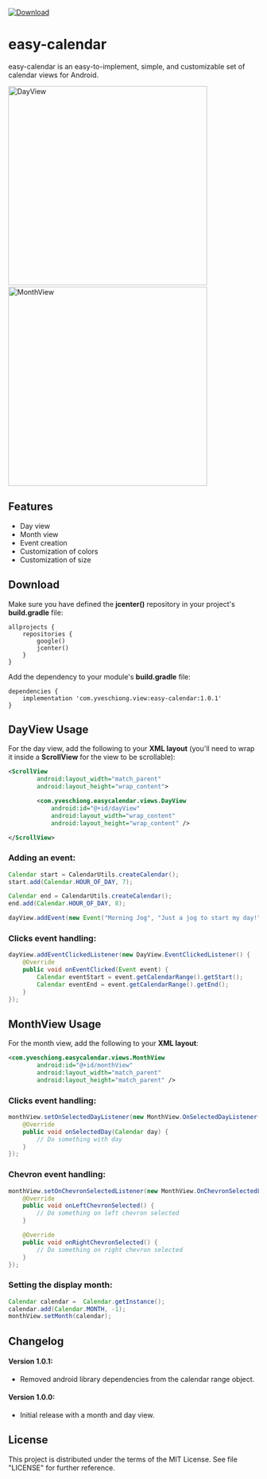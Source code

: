 [ ![Download](https://api.bintray.com/packages/yveschiong/easy-calendar/com.yveschiong.easycalendar/images/download.svg) ](https://bintray.com/yveschiong/easy-calendar/com.yveschiong.easycalendar/_latestVersion)

# easy-calendar

easy-calendar is an easy-to-implement, simple, and customizable set of calendar views for Android.

<img src="https://user-images.githubusercontent.com/10403329/46127662-5b74c280-c1ff-11e8-840e-9a2d4ed2e64b.png" alt="DayView" width="400"/>&nbsp;
<img src="https://user-images.githubusercontent.com/10403329/46171326-379c9580-c26e-11e8-835c-fbf23db265cf.png" alt="MonthView" width="400"/>

## Features
- Day view
- Month view
- Event creation
- Customization of colors
- Customization of size

## Download
Make sure you have defined the **jcenter()** repository in your project's **build.gradle** file:
```
allprojects {
    repositories {
        google()
        jcenter()
    }
}
```

Add the dependency to your module's **build.gradle** file:
```
dependencies {
    implementation 'com.yveschiong.view:easy-calendar:1.0.1'
}
```

## DayView Usage
For the day view, add the following to your **XML layout** (you'll need to wrap it inside a **ScrollView** for the view to be scrollable):
```xml
<ScrollView
        android:layout_width="match_parent"
        android:layout_height="wrap_content">

        <com.yveschiong.easycalendar.views.DayView
            android:id="@+id/dayView"
            android:layout_width="wrap_content"
            android:layout_height="wrap_content" />

</ScrollView>
```

### Adding an event:
```java
Calendar start = CalendarUtils.createCalendar();
start.add(Calendar.HOUR_OF_DAY, 7);

Calendar end = CalendarUtils.createCalendar();
end.add(Calendar.HOUR_OF_DAY, 8);

dayView.addEvent(new Event("Morning Jog", "Just a jog to start my day!", new CalendarRange(start, end)));
```

### Clicks event handling:
```java
dayView.addEventClickedListener(new DayView.EventClickedListener() {
    @Override
    public void onEventClicked(Event event) {
        Calendar eventStart = event.getCalendarRange().getStart();
        Calendar eventEnd = event.getCalendarRange().getEnd();
    }
});
```

## MonthView Usage
For the month view, add the following to your **XML layout**:
```xml
<com.yveschiong.easycalendar.views.MonthView
        android:id="@+id/monthView"
        android:layout_width="match_parent"
        android:layout_height="match_parent" />
```

### Clicks event handling:
```java
monthView.setOnSelectedDayListener(new MonthView.OnSelectedDayListener() {
    @Override
    public void onSelectedDay(Calendar day) {
        // Do something with day
    }
});
```

### Chevron event handling:
```java
monthView.setOnChevronSelectedListener(new MonthView.OnChevronSelectedListener() {
    @Override
    public void onLeftChevronSelected() {
        // Do something on left chevron selected
    }

    @Override
    public void onRightChevronSelected() {
        // Do something on right chevron selected
    }
});
```

### Setting the display month:
```java
Calendar calendar =  Calendar.getInstance();
calendar.add(Calendar.MONTH, -1);
monthView.setMonth(calendar);
```

## Changelog
#### Version 1.0.1:
* Removed android library dependencies from the calendar range object.

#### Version 1.0.0:
* Initial release with a month and day view.

## License

This project is distributed under the terms of the MIT License. See file "LICENSE" for further reference.
